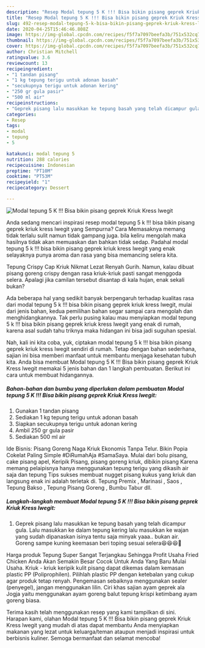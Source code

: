 ```yaml
---
description: "Resep Modal tepung 5 K !!! Bisa bikin pisang geprek Kriuk Kress lwegit | Cara Masak Modal tepung 5 K !!! Bisa bikin pisang geprek Kriuk Kress lwegit Yang Mudah Dan Praktis"
title: "Resep Modal tepung 5 K !!! Bisa bikin pisang geprek Kriuk Kress lwegit | Cara Masak Modal tepung 5 K !!! Bisa bikin pisang geprek Kriuk Kress lwegit Yang Mudah Dan Praktis"
slug: 492-resep-modal-tepung-5-k-bisa-bikin-pisang-geprek-kriuk-kress-lwegit-cara-masak-modal-tepung-5-k-bisa-bikin-pisang-geprek-kriuk-kress-lwegit-yang-mudah-dan-praktis
date: 2020-04-25T15:46:46.808Z
image: https://img-global.cpcdn.com/recipes/f5f7a7097beefa3b/751x532cq70/modal-tepung-5-k-bisa-bikin-pisang-geprek-kriuk-kress-lwegit-foto-resep-utama.jpg
thumbnail: https://img-global.cpcdn.com/recipes/f5f7a7097beefa3b/751x532cq70/modal-tepung-5-k-bisa-bikin-pisang-geprek-kriuk-kress-lwegit-foto-resep-utama.jpg
cover: https://img-global.cpcdn.com/recipes/f5f7a7097beefa3b/751x532cq70/modal-tepung-5-k-bisa-bikin-pisang-geprek-kriuk-kress-lwegit-foto-resep-utama.jpg
author: Christian Mitchell
ratingvalue: 3.6
reviewcount: 13
recipeingredient:
- "1 tandan pisang"
- "1 kg tepung terigu untuk adonan basah"
- "secukupnya terigu untuk adonan kering"
- "250 gr gula pasir"
- "500 ml air"
recipeinstructions:
- "Geprek pisang lalu masukkan ke tepung basah yang telah dicampur gula. Lalu masukkan ke dalam tepung kering lalu masukkan ke wajan yang sudah dipanaskan isinya tentu saja minyak yaaa.. bukan air. Goreng sampe kuning keemasan beri toping sesuai selera😆😆😆🤣"
categories:
- Resep
tags:
- modal
- tepung
- 5

katakunci: modal tepung 5 
nutrition: 288 calories
recipecuisine: Indonesian
preptime: "PT10M"
cooktime: "PT53M"
recipeyield: "1"
recipecategory: Dessert

---
```



![Modal tepung 5 K !!! Bisa bikin pisang geprek Kriuk Kress lwegit](https://img-global.cpcdn.com/recipes/f5f7a7097beefa3b/751x532cq70/modal-tepung-5-k-bisa-bikin-pisang-geprek-kriuk-kress-lwegit-foto-resep-utama.jpg)

Anda sedang mencari inspirasi resep modal tepung 5 k !!! bisa bikin pisang geprek kriuk kress lwegit yang Sempurna? Cara Memasaknya memang tidak terlalu sulit namun tidak gampang juga. bila keliru mengolah maka hasilnya tidak akan memuaskan dan bahkan tidak sedap. Padahal modal tepung 5 k !!! bisa bikin pisang geprek kriuk kress lwegit yang enak selayaknya punya aroma dan rasa yang bisa memancing selera kita.

Tepung Crispy Cap Kriuk Nikmat Lezat Renyah Gurih. Namun, kalau dibuat pisang goreng crispy dengan rasa kriuk-kriuk pasti sangat menggoda selera. Apalagi jika camilan tersebut disantap di kala hujan, enak sekali bukan?

Ada beberapa hal yang sedikit banyak berpengaruh terhadap kualitas rasa dari modal tepung 5 k !!! bisa bikin pisang geprek kriuk kress lwegit, mulai dari jenis bahan, kedua pemilihan bahan segar sampai cara mengolah dan menghidangkannya. Tak perlu pusing kalau mau menyiapkan modal tepung 5 k !!! bisa bikin pisang geprek kriuk kress lwegit yang enak di rumah, karena asal sudah tahu triknya maka hidangan ini bisa jadi suguhan spesial.


Nah, kali ini kita coba, yuk, ciptakan modal tepung 5 k !!! bisa bikin pisang geprek kriuk kress lwegit sendiri di rumah. Tetap dengan bahan sederhana, sajian ini bisa memberi manfaat untuk membantu menjaga kesehatan tubuh kita. Anda bisa membuat Modal tepung 5 K !!! Bisa bikin pisang geprek Kriuk Kress lwegit memakai 5 jenis bahan dan 1 langkah pembuatan. Berikut ini cara untuk membuat hidangannya.

<!--inarticleads1-->

##### Bahan-bahan dan bumbu yang diperlukan dalam pembuatan Modal tepung 5 K !!! Bisa bikin pisang geprek Kriuk Kress lwegit:

1. Gunakan 1 tandan pisang
1. Sediakan 1 kg tepung terigu untuk adonan basah
1. Siapkan secukupnya terigu untuk adonan kering
1. Ambil 250 gr gula pasir
1. Sediakan 500 ml air


Ide Bisnis: Pisang Goreng Naga Kriuk Ekonomis Tanpa Telur. Bikin Popia Cokelat Paling Simple #DiRumahAja #SamaSaya. Mulai dari bolu pisang, cake pisang apel, Keripik Pisang, pisang goreng kriuk, dibikin pisang Karena memang pelaipisnya hanya menggunakan tepung terigu yang dikasih air saja dan tepung Tips sukses membuat nugget pisang kukus yang kriuk dan langsung enak ini adalah terletak di. Tepung Premix , Marinasi , Saos , Tepung Bakso , Tepung Pisang Goreng , Bumbu Tabur dll. 

<!--inarticleads2-->

##### Langkah-langkah membuat Modal tepung 5 K !!! Bisa bikin pisang geprek Kriuk Kress lwegit:

1. Geprek pisang lalu masukkan ke tepung basah yang telah dicampur gula. Lalu masukkan ke dalam tepung kering lalu masukkan ke wajan yang sudah dipanaskan isinya tentu saja minyak yaaa.. bukan air. Goreng sampe kuning keemasan beri toping sesuai selera😆😆😆🤣


Harga produk Tepung Super Sangat Terjangkau Sehingga Profit Usaha Fried Chicken Anda Akan Semakin Besar Cocok Untuk Anda Yang Baru Mulai Usaha. Kriuk - kriuk keripik kulit pisang dapat dikemas dalam kemasan plastic PP (Poliprophilen). Pilihlah plastic PP dengan ketebalan yang cukup agar produk tetap renyah. Pengemasan sebaiknya menggunakan sealer (penyegel), jangan menggunakan lilin. Ciri khas sajian ayam geprek ala Jogja yaitu menggunakan ayam goreng balut tepung krispi ketimbang ayam goreng biasa. 

Terima kasih telah menggunakan resep yang kami tampilkan di sini. Harapan kami, olahan Modal tepung 5 K !!! Bisa bikin pisang geprek Kriuk Kress lwegit yang mudah di atas dapat membantu Anda menyiapkan makanan yang lezat untuk keluarga/teman ataupun menjadi inspirasi untuk berbisnis kuliner. Semoga bermanfaat dan selamat mencoba!
